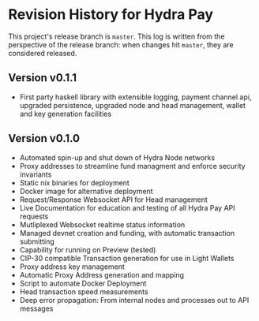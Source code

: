 # Revision History for Hydra Pay

This project's release branch is `master`. This log is written from the perspective of the release branch: when changes hit `master`, they are considered released.

## Version v0.1.1

* First party haskell library with extensible logging, payment channel api, upgraded persistence, upgraded node and head management, wallet and key generation facilities

##  Version v0.1.0

* Automated spin-up and shut down of Hydra Node networks
* Proxy addresses to streamline fund managment and enforce security invariants
* Static nix binaries for deployment
* Docker image for alternative deployment
* Request/Response Websocket API for Head management
* Live Documentation for education and testing of all Hydra Pay API requests
* Mutliplexed Websocket realtime status information
* Managed devnet creation and funding, with automatic transaction submitting
* Capability for running on Preview (tested)
* CIP-30 compatible Transaction generation for use in Light Wallets
* Proxy address key management
* Automatic Proxy Address generation and mapping
* Script to automate Docker Deployment
* Head transaction speed measurements
* Deep error propagation: From internal nodes and processes out to API messages

